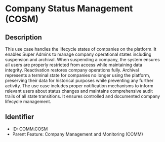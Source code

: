 # Company Status Management (COSM)

## Description
This use case handles the lifecycle states of companies on the platform. It enables Super Admins to manage company operational states including suspension and archival. When suspending a company, the system ensures all users are properly restricted from access while maintaining data integrity. Reactivation restores company operations fully. Archival represents a terminal state for companies no longer using the platform, preserving their data for historical purposes while preventing any further activity. The use case includes proper notification mechanisms to inform relevant users about status changes and maintains comprehensive audit trails of all state transitions. It ensures controlled and documented company lifecycle management.

## Identifier
- ID: COMM.COSM
- Parent Feature: Company Management and Monitoring (COMM)